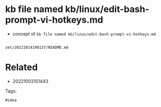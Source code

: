 # kb file named kb/linux/edit-bash-prompt-vi-hotkeys.md

- concept of `kb file named kb/linux/edit-bash-prompt-vi-hotkeys.md`

```
```

` zet/20221014190137/README.md `

# Related

- 20221003151443

Tags:

    #idea
